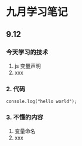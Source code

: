 
# 九月学习笔记

## 9.12
### 今天学习的技术
1. js 变量声明
2. xxx
### 2. 代码

```
console.log("hello world");
```

### 3. 不懂的内容
1. 变量命名
2. xxx
